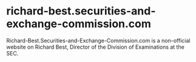 # richard-best.securities-and-exchange-commission.com
Richard-Best.Securities-and-Exchange-Commission.com is a non-official website on Richard Best, Director of the Division of Examinations at the SEC.
